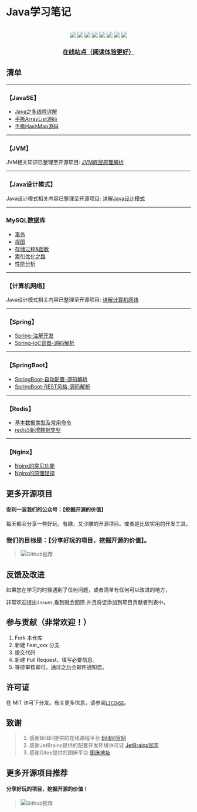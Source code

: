 # Java学习笔记
<center>

</center>
<br>
<div align="center">
    <img src="https://img.shields.io/badge/JVM-底层原理-blue">
    <img src="https://img.shields.io/badge/Java-SE-yellow">
    <img src="https://img.shields.io/badge/数据库-MySQL-orange">
    <img src="https://img.shields.io/badge/Spring-源码解析-green">
    <img src="https://img.shields.io/badge/Redis-知识整理-red">
    <img src="https://img.shields.io/badge/计算机网络-分层概述-purple">
    <img src="https://img.shields.io/badge/nginx-知识整理-orange">
    <img src="https://visitor-badge.glitch.me/badge?page_id=shaoxiongdu.java-notes">

<h3><a href="https://shaoxiongdu.github.io/java-notes/#/" target="_blank">在线站点（阅读体验更好）</a></h3>
</div>

## 清单

---

### 【JavaSE】

- [Java之多线程详解](./JavaSE/Java之多线程.md)
- [手撕ArrayList源码](./JavaSE/手撕ArrayList源码.md)
- [手撕HashMap源码](./JavaSE/手撕HashMap源码.md)

---

### 【JVM】

JVM相关知识已整理至开源项目: [JVM底层原理解析](https://github.com/shaoxiongdu/JVMStudy)

---

### 【Java设计模式】

Java设计模式相关内容已整理至开源项目: [详解Java设计模式](https://github.com/shaoxiongdu/java-design-pattern)

---

### MySQL数据库

- [事务](./MySQL/事务.md)
- [视图](./MySQL/视图.md)
- [存储过程&函数](./MySQL/存储过程和函数.md)
- [索引优化之路](./MySQL/索引.md)
- [性能分析](./MySQL/性能分析.md)

---

### 【计算机网络】

Java设计模式相关内容已整理至开源项目: [详解计算机网络](https://github.com/shaoxiongdu/ComputerNetworks)

---

### 【Spring】

-  [Spring-注解开发](./Spring/注解开发.md)
-  [Spring-IoC容器-源码解析](./Spring/Spring容器源码解析.md)

---

### 【SpringBoot】
-  [SpringBoot-自动配置-源码解析](SpringBoot/SpringBoot自动配置原理解析.md)
-  [SpringBoot-REST风格-源码解析](SpringBoot/Spring-REST风格-源码解析.md)

---

### 【Redis】

-  [基本数据类型及常用命令](./Redis/redis基本数据类型及常见命令.md)
-  [redis5新增数据类型](./Redis/redis5新增数据类型.md)

---

### 【Nginx】

- [Nginx的常见功能](./Nginx/Nginx常见功能.md)
- [Nginx的原理轻探](./Nginx/Nginx原理解析.md)

## 更多开源项目

#### 安利一波我们的公众号：【挖掘开源的价值】

每天都会分享一些好玩，有趣，又沙雕的开源项目。或者是比较实用的开发工具。

### 我们的目标是：【分享好玩的项目，挖掘开源的价值】。

> ![Github推荐](https://gitee.com/ShaoxiongDu/imageBed/raw/master/image-20210820144130666.png)



## 反馈及改进

如果您在学习的时候遇到了任何问题，或者清单有任何可以改进的地方，

非常欢迎提出`issues`,看到就会回馈.并且将您添加到项目贡献者列表中。

## 参与贡献（非常欢迎！）

1. Fork 本仓库
2. 新建 Feat_xxx 分支
3. 提交代码
4. 新建 Pull Request，填写必要信息。
5. 等待审核即可。通过之后会邮件通知您。

## 许可证

在 MIT 许可下分发。有关更多信息，请参阅[`LICENSE`](./LICENSE)。

## 致谢

>  1. 感谢BiliBili提供的在线课程平台 [BiliBili官网](https://www.bilibili.com)
>  2. 感谢JetBrains提供的配套开发环境许可证 [JetBrains官网](https://www.jetbrains.com/)
>  3. 感谢Gitee提供的图床平台 [图床地址](https://gitee.com/ShaoxiongDu/imageBed)

## 更多开源项目推荐

#### 分享好玩的项目，挖掘开源的价值！

> ![Github推荐](https://gitee.com/ShaoxiongDu/imageBed/raw/master/image-20210805162948040.png)


